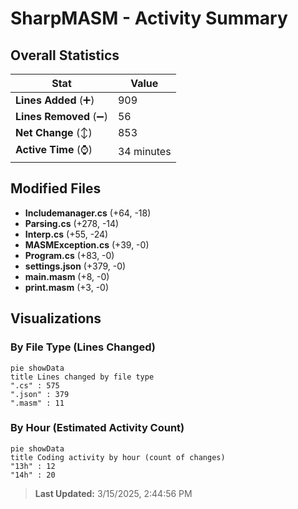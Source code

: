 # SharpMASM - Activity Summary 

## Overall Statistics

| Stat                   | Value                                                             |
| ---------------------- | ----------------------------------------------------------------- |
| **Lines Added** (➕)   | 909                                          |
| **Lines Removed** (➖) | 56                                        |
| **Net Change** (↕)    | 853                |
| **Active Time** (⌚)   | 34 minutes |


## Modified Files
- **Includemanager.cs** (+64, -18)
- **Parsing.cs** (+278, -14)
- **Interp.cs** (+55, -24)
- **MASMException.cs** (+39, -0)
- **Program.cs** (+83, -0)
- **settings.json** (+379, -0)
- **main.masm** (+8, -0)
- **print.masm** (+3, -0)

## Visualizations

### By File Type (Lines Changed)

```mermaid
pie showData
title Lines changed by file type
".cs" : 575
".json" : 379
".masm" : 11
```

### By Hour (Estimated Activity Count)

```mermaid
pie showData
title Coding activity by hour (count of changes)
"13h" : 12
"14h" : 20
```


> **Last Updated:** 3/15/2025, 2:44:56 PM